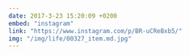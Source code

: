 ```yaml
---
date: 2017-3-23 15:20:09 +0200
embed: "instagram"
link: "https://www.instagram.com/p/BR-uCReBxb5/"
img: "/img/life/00327_item.md.jpg"
---
```

